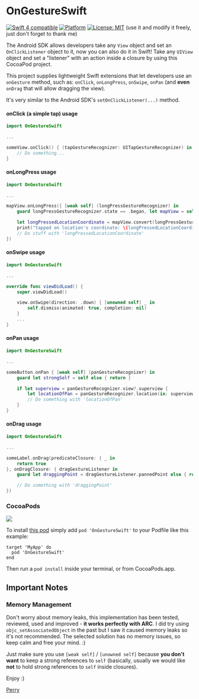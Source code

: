 # OnGestureSwift

<a href="https://developer.apple.com/swift"><img src="https://img.shields.io/badge/swift4-compatible-4BC51D.svg?style=flat" alt="Swift 4 compatible" /></a>
[![Platform](https://img.shields.io/cocoapods/p/PageMenu.svg?style=flat)](https://cocoapods.org/pods/OnGestureSwift)
[![License: MIT](https://img.shields.io/badge/License-MIT-yellow.svg)](https://opensource.org/licenses/MIT)
(use it and modify it freely, just don't forget to thank me)

The Android SDK allows developers take any ```View``` object and set an ```OnClickListener``` object to it, now you can also do it in Swift!
Take any ```UIView``` object and set a "listener" with an action inside a closure by using this CocoaPod project.

This project supplies lightweight Swift extensions that let developers use an ```onGesture``` method, such as: ```onClick```, ```onLongPress```, ```onSwipe```, ```onPan``` (and **even** ```onDrag``` that will allow dragging the view).

It's very similar to the Android SDK's ```setOnClickListener(...)``` method.

#### onClick (a simple tap) usage

```swift
import OnGestureSwift

...

someView.onClick() { (tapGestureRecognizer: UITapGestureRecognizer) in
    // Do something...
}
```

#### onLongPress usage

```swift
import OnGestureSwift

...

mapView.onLongPress({ [weak self] (longPressGestureRecognizer) in
    guard longPressGestureRecognizer.state == .began, let mapView = self?.mapView else { return }

    let longPressedLocationCoordinate = mapView.convert(longPressGestureRecognizer.location(in: mapView), toCoordinateFrom: mapView)
    print("tapped on location's coordinate: \(longPressedLocationCoordinate)")
    // Do stuff with 'longPressedLocationCoordinate'
})

```

#### onSwipe usage

```swift
import OnGestureSwift

...

override func viewDidLoad() {
    super.viewDidLoad()

    view.onSwipe(direction: .down) { [unowned self] _ in
        self.dismiss(animated: true, completion: nil)
    }
    ...
}
```

#### onPan usage

```swift
import OnGestureSwift

...

someButton.onPan { [weak self] (panGestureRecognizer) in
    guard let strongSelf = self else { return }

    if let superview = panGestureRecognizer.view?.superview {
        let locationOfPan = panGestureRecognizer.location(in: superview)
        // Do something with 'locationOfPan'
    }
}
```

#### onDrag usage

```swift
import OnGestureSwift

...

someLabel.onDrag(predicateClosure: { _ in
    return true
}, onDragClosure: { dragGestureListener in
    guard let draggingPoint = dragGestureListener.pannedPoint else { return }

    // Do something with 'draggingPoint'
})
```

### CocoaPods
[![](https://img.shields.io/cocoapods/v/OnGestureSwift.svg?style=flat)](https://cocoapods.org/pods/OnGestureSwift)

To install [this pod](https://cocoapods.org/pods/OnGestureSwift) simply add `pod 'OnGestureSwift'` to your Podfile like this example:
```
target 'MyApp' do
  pod 'OnGestureSwift'
end
```
Then run a `pod install` inside your terminal, or from CocoaPods.app.



## Important Notes
### Memory Management
Don't worry about memory leaks, this implementation has been tested, reviewed, used and improved - **it works perfectly with ARC**. I did try using `objc_setAssociatedObject` in the past but I saw it caused memory leaks so it's not recommended. The selected solution has no memory issues, so keep calm and free your mind. :)

Just make sure you use `[weak self]` / `[unowned self]` because **you don't want** to keep a strong references to ```self``` (basically, usually we would like **not** to hold strong references to ```self``` inside closures).

Enjoy :)

[Perry](http://linkedin.com/in/perrysh)

